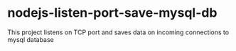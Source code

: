 # nodejs-listen-port-save-mysql-db
This project listens on TCP port and saves data on incoming connections to mysql database
